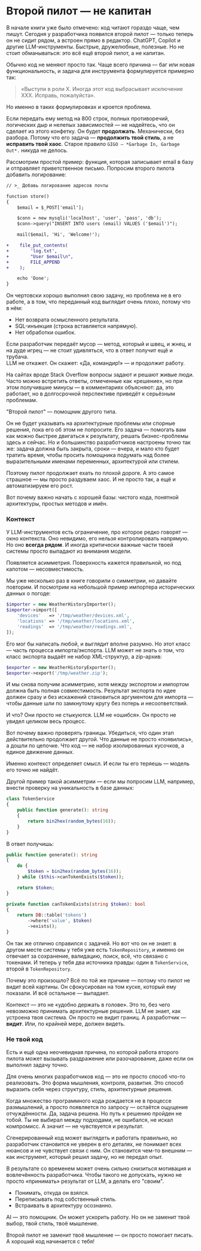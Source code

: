 # Второй пилот — не капитан

В начале книги уже было отмечено: код читают гораздо чаще, чем пишут.
Сегодня у разработчика появился второй пилот — только теперь он не сидит рядом, а встроен прямо в редактор.
ChatGPT, Copilot и другие LLM-инструменты. Быстрые, дружелюбные, полезные.
Но не стоит обманываться: это всё ещё второй пилот, а не капитан.

Обычно код не меняют просто так.
Чаще всего причина — баг или новая функциональность, и
задача для инструмента формулируется примерно так:

> «Выступи в роли X. Иногда этот код выбрасывает исключение XXX. Исправь, пожалуйста».

Но именно в таких формулировках и кроется проблема.

Если передать ему метод на 800 строк, полных противоречий, логических дыр и нелепых зависимостей — не надейтесь,
что он сделает из этого конфетку.
Он будет **продолжать**. Механически, без разбора.
Потому что его задача — **продолжить твой стиль**, а не **исправить твой хаос**.
Старое правило `GIGO — *Garbage In, Garbage Out*.` никуда не делось.

Рассмотрим простой пример: функция, которая записывает email в базу и отправляет приветственное письмо.
Попросим второго пилота добавить логирование:

```diff
// >_ Добавь логирование адресов почты

function store()
{
    $email = $_POST['email'];

    $conn = new mysqli('localhost', 'user', 'pass', 'db');
    $conn->query("INSERT INTO users (email) VALUES ('$email')");

    mail($email, 'Hi', 'Welcome!');

+    file_put_contents(
+        'log.txt',
+        "User $email\n",
+        FILE_APPEND
+    );

    echo 'Done';
}
```

Он чертовски хорошо выполнил свою задачу, но проблема не в его работе, а в том, что переданный код
выглядит очень плохо, потому что в нём:

- Нет возврата осмысленного результата.
- SQL-инъекция (строка вставляется напрямую).
- Нет обработки ошибок.

Если разработчик передаёт мусор — метод, который и швец, и жнец, и на дуде игрец — не стоит удивляться, что в ответ получит ещё и трубача.  
LLM не откажет. Он скажет: «Да, командир!» — и продолжит работу.

На сайтах вроде Stack Overflow вопросы задают и решают живые люди. Часто можно встретить ответы, отмеченные как
«решение», но при этом получившие минусы — в комментариях объясняют: да, это работает, но в долгосрочной перспективе
приведёт к серьёзным проблемам.


"Второй пилот" — помощник другого типа.

Он не будет указывать на архитектурные проблемы или спорные решения, пока его об этом не попросите.
Его задача — помогать вам как можно быстрее двигаться к результату, решать бизнес-проблемы здесь и сейчас.
Но и большинство разработчиков настроены точно так же: задача должна быть закрыта, сроки — вчера, и мало кто будет
тратить время, чтобы просить помощника подумать над более выразительными именами переменных, архитектурой или стилем.

Поэтому пилот продолжает ехать по плохой дороге.
А это самое страшное — мы просто раздуваем хаос.
И не просто так, а ещё и автоматизируем его рост.

Вот почему важно начать с хорошей базы: чистого кода, понятной архитектуры, простых методов и имён.

### Контекст

У LLM-инструментов есть ограничение, про которое редко говорят — окно контекста.
Оно невидимо, его нельзя контролировать напрямую. Но оно **всегда рядом**.
И иногда критически важные части твоей системы просто выпадают из внимания модели.

Появляется асимметрия. Поверхность кажется правильной, но под капотом — несовместимость.

Мы уже несколько раз в книге говорили о симметрии, но давайте повторим.
И посмотрим на небольшой пример импортера исторических данных о погоде:

```php
$importer = new WeatherHistoryImporter();
$importer->import([
    'devices'   => '/tmp/weather/devices.xml',
    'locations' => '/tmp/weather/locations.xml',
    'readings'  => '/tmp/weather/readings.xml',
]);
```

Его мог бы написать любой, и выглядит вполне разумно. Но этот класс — часть процесса импорта/экспорта.
LLM может не знать о том, что класс экспорта выдаёт не набор XML-структур, а zip-архив:

```php
$exporter = new WeatherHistoryExporter();
$exporter->export('/tmp/weather.zip');
```

И мы снова получим асимметрию, хотя между экспортом и импортом должна быть полная совместимость. Результат экспорта по
идее должен сразу и без искажений становиться аргументом для импорта — чтобы данные шли по замкнутому кругу без потерь и
несоответствий.

И что? Они просто не стыкуются.
LLM не «ошибся». Он просто не увидел целиком весь процесс.

Вот почему важно проверять границы.
Убедиться, что один этап действительно продолжает другой.
Что данные не просто «появились», а дошли по цепочке.
Что код — не набор изолированных кусочков, а единое движение данных.

Именно контекст определяет смысл.
И если ты его теряешь — модель его точно не найдёт.

Другой пример такой асимметрии — если мы попросим LLM, например, внести проверку на
уникальность в базе данных:

```php
class TokenService
{
    public function generate(): string
    {
        return bin2hex(random_bytes(16));
    }
}
```

<div style="page-break-after: always;"></div>

В ответ получишь:

```php
public function generate(): string
{
    do {
        $token = bin2hex(random_bytes(16));
    } while ($this->canTokenExists($token));

    return $token;
}

private function canTokenExists(string $token): bool
{
    return DB::table('tokens')
        ->where('value', $token)
        ->exists();
}
```

Он так же отлично справился с задачей.
Но вот что он не знает: в другом месте системы у тебя уже есть `TokenRepository`, и именно он отвечает за сохранение, валидацию, поиск, всё, что связано с токенами.
И теперь у тебя два источника правды: один в `TokenService`, второй в `TokenRepository`.

Почему это произошло? Всё по той же причине — потому что пилот не видит всей картины.
Он сфокусирован на том куске, который ему показали. И всё остальное — выпадает.

Контекст — это не «удобно держать в голове». Это то, без чего невозможно принимать архитектурные решения.
LLM не знает, как устроена твоя система. Он просто не видит границ.
А разработчик — **видит**. Или, по крайней мере, должен видеть.

### Не твой код

Есть и ещё одна неочевидная причина, по которой работа второго пилота может вызывать раздражение или разочарование, даже если он
выполнил задачу точно.

Для очень многих разработчиков код — это не просто способ что-то реализовать.
Это форма мышления, контроля, развития. Это способ выразить себя через структуру, стиль, архитектурные решения.

Когда множество программного кода рождается не в процессе размышлений,
а просто появляется по запросу — остаётся ощущение отчуждённости.
Да, задача решена. Но путь к решению пройден не тобой.
Ты не выбирал между подходами, не ошибался, не искал компромисс.
А значит — не чувствуется и результат.

Сгенерированный код может выглядеть и работать правильно, но разработчик становится не уверен в его деталях, не понимает всех нюансов и не чувствует связи с ним.
Он становится чем-то внешним — как инструмент, который решил задачу, но не передал опыт.

В результате со временем может очень сильно снизиться мотивация и вовлечённость разработчика.
Чтобы такого не допускать, нужно не просто «принимать» результат от LLM, а делать его "своим".

- Понимать, откуда он взялся.
- Переписывать под собственный стиль.
- Встраивать в архитектуру осознанно.

AI — это помощник. Он может ускорить работу.
Но он не заменит твой выбор, твой стиль, твоё мышление.

Второй пилот не заменит твоё мышление — он просто помогает писать.
А хороший код начинается с тебя!